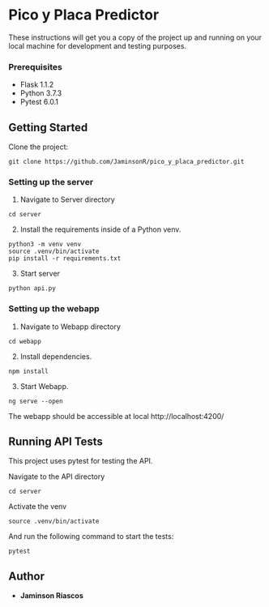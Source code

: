 # Pico y Placa Predictor

These instructions will get you a copy of the project up and running on your local machine for development and testing purposes.

### Prerequisites

- Flask 1.1.2
- Python 3.7.3
- Pytest 6.0.1

## Getting Started

Clone the project:

```
git clone https://github.com/JaminsonR/pico_y_placa_predictor.git
```

### Setting up the server

1. Navigate to Server directory

```
cd server
```

2. Install the requirements inside of a Python venv.

```
python3 -m venv venv
source .venv/bin/activate
pip install -r requirements.txt
```

3. Start server

```
python api.py
```

### Setting up the webapp

1. Navigate to Webapp directory

```
cd webapp
```

2. Install dependencies.

```
npm install
```

3. Start Webapp.

```
ng serve --open
```

The webapp should be accessible at local http://localhost:4200/

## Running API Tests

This project uses pytest for testing the API.

Navigate to the API directory

```
cd server
```

Activate the venv

```
source .venv/bin/activate
```

And run the following command to start the tests:

```
pytest
```

## Author

- **Jaminson Riascos**
